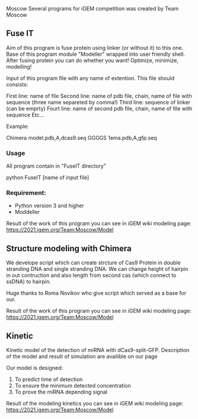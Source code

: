 Moscow
Several programs for iGEM competition was created by Team Moscow

## Fuse IT

Aim of this program is fuse protein using linker (or without it) to this one. Base of this program module "Modeller" wrapped into user friendly shell. After fusing protein you can do whether you want! Optimize, minimize, modelling!

Input of this program file with any name of extention. This file should consists:

First line: name of file
Second line: name of pdb file, chain, name of file with sequence (three name separeted by comma!)
Third line: sequence of linker (can be emprty)
Fourt line: name of second pdb file, chain, name of file with sequence 
Etc...

Example:

Chimera
model.pdb,A,dcas9.seq
GGGGS
1ema.pdb,A,gfp.seq

### Usage

All program contain in "FuseIT directory"

python FuseIT [name of input file]

### Requirement:

- Python version 3 and higher
- Moddeller 

Result of the work of this program you can see in iGEM wiki modeling page:
https://2021.igem.org/Team:Moscow/Model

## Structure modeling with Chimera

We develope script which can create strcture of Cas9 Protein in double stranding DNA and single stranding DNA. We can change height of hairpin in out contruction and also length from second cas (which connect to ssDNA) to hairpin. 

Huge thanks to Roma Novikov who give script which served as a base for our. 

Result of the work of this program you can see in iGEM wiki modeling page:
https://2021.igem.org/Team:Moscow/Model

## Kinetic

Kinetic model of the detection of miRNA with dCas9-split-GFP. Description of the model and result of simulation are availible on our page

Our model is designed: 
1) To predict time of detection
2) To ensure the minimum detected concentration
3) To prove the miRNA depending signal

Result of the modeling kinetics you can see in iGEM wiki modeling page:
https://2021.igem.org/Team:Moscow/Model

